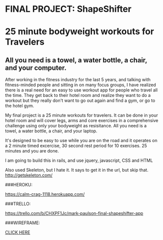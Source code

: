 # FINAL PROJECT: ShapeShifter
# 25 minute bodyweight workouts for Travelers

## All you need is a towel, a water bottle, a chair, and your computer.

After working in the fitness industry for the last 5 years, and talking with fitness-minded people and sitting in on many focus groups, I have realized there is a real need for an easy to use workout app for people who travel all the time. They get back to their hotel room and realize they want to do a workout but they really don't want to go out again and find a gym, or go to the hotel gym.

My final project is a 25 minute workouts for travelers. It can be done in your hotel room and will cover legs, arms and core exercises in a comprehensive challenge using only your bodyweight as resisitance. All you need is a towel, a water bottle, a chair, and your laptop.

It's designed to be easy to use while you are on the road and it operates on a 2 minute timed excercise, 30 second rest period for 10 exercises. 25 minutes and you are done.

I am going to build this in rails, and use jquery, javascript, CSS and HTML

Also used Skeleton, but I hate it. 
It says to get it in the url, but skip that.
http://getskeleton.com/


###HEROKU:

https://calm-crag-1118.herokuapp.com/

###TRELLO:

https://trello.com/b/CHXPF1Jc/mark-paulson-final-shapeshifter-app

###WIREFRAME:

[CLICK HERE](https://github.com/markpaulson1/shape_shifter/blob/master/FinalProject.pdf)



